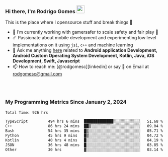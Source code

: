 
### Hi there, I'm Rodrigo Gomes <img src="https://media.giphy.com/media/hvRJCLFzcasrR4ia7z/giphy.gif" width="25px">
This is the place where I opensource stuff and break things 🤣
- 🔭 I’m currently working with gamersafer to scale safety and fair play 💜
- ☄️ Passionate about mobile development and experimenting low level implementations on it using `jsi`, `c++` and machine learning
- 💬 Ask me anything [here](https://github.com/rodgomesc/rodgomesc/issues) related to <b>Android application Development, Android Custom Operating System Development, Kotlin, Java, iOS Development, Swift, Javascript</b>
- 📫 How to reach me: [@rodgomesc][linkedin] or say 👋 on Email at [rodgomesc@gmail.com](mailto:rodgomesc@gmail.com)


<br/>

<!-- 
<picture>
  <img src="/github-metrics.svg" alt="Metrics">
</picture>
-->

</br>

### My Programming Metrics Since January 2, 2024 


<!--START_SECTION:waka-->

```txt
Total Time: 926 hrs

TypeScript         494 hrs 6 mins  █████████████░░░░░░░░░░░░   51.68 %
C++                86 hrs 24 mins  ██▒░░░░░░░░░░░░░░░░░░░░░░   09.04 %
Bash               54 hrs 35 mins  █▒░░░░░░░░░░░░░░░░░░░░░░░   05.71 %
Python             45 hrs 9 mins   █▒░░░░░░░░░░░░░░░░░░░░░░░   04.72 %
Kotlin             40 hrs 4 mins   █░░░░░░░░░░░░░░░░░░░░░░░░   04.19 %
JSON               36 hrs 48 mins  █░░░░░░░░░░░░░░░░░░░░░░░░   03.85 %
Other              30 hrs          ▓░░░░░░░░░░░░░░░░░░░░░░░░   03.14 %
```

<!--END_SECTION:waka-->
